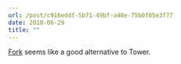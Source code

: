 ```yaml
---
url: /post/c916eddf-5b71-49bf-a48e-75b0f05e3f77
date: 2018-06-29
title: ""
---
```


[Fork](https://git-fork.com/) seems like a good alternative to Tower.